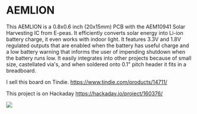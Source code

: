 # AEMLION
This AEMLION is a 0.8x0.6 inch (20x15mm) PCB with the AEM10941 Solar Harvesting IC from E-peas. It efficiently converts solar energy into Li-ion battery charge, it even works with indoor light. It features 3.3V and 1.8V regulated outputs that are enabled when the battery has useful charge and a low battery warning that informs the user of impending shutdown when the battery runs low. It easily integrates into other projects because of small size, castellated via's, and when soldered onto 0.1" pitch header it fits in a breadboard.

I sell this board on Tindie. https://www.tindie.com/products/14711/

This project is on Hackaday https://hackaday.io/project/160376/

<img src="https://cdn.tindiemedia.com/images/resize/9AwhgPMVQEUJv3bARH3aLIh8onM=/p/full-fit-in/2336x1752/i/20561/products/2024-04-12T18%3A45%3A43.055Z-2024-04-11%2012.23.40.jpg">
